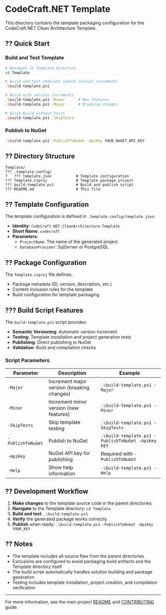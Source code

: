 # CodeCraft.NET Template

This directory contains the template packaging configuration for the CodeCraft.NET Clean Architecture Template.

## ?? Quick Start

### Build and Test Template

```bash
# Navigate to Template directory
cd Template

# Build and test template (patch version increment)
.\build-template.ps1

# Build with version increments
.\build-template.ps1 -Minor      # New features
.\build-template.ps1 -Major      # Breaking changes

# Quick build without tests
.\build-template.ps1 -SkipTests
```

### Publish to NuGet

```bash
.\build-template.ps1 -PublishToNuGet -ApiKey YOUR_NUGET_API_KEY
```

## ?? Directory Structure

```
Template/
??? .template.config/
?   ??? template.json           # Template configuration
??? Template.csproj             # Template package project
??? build-template.ps1          # Build and publish script
??? README.md                   # This file
```

## ?? Template Configuration

The template configuration is defined in `.template.config/template.json`:

- **Identity**: `CodeCraft.NET.CleanArchitecture.Template`
- **Short Name**: `codecraft`
- **Parameters**:
  - `ProjectName`: The name of the generated project
  - `DatabaseProvider`: SqlServer or PostgreSQL

## ?? Package Configuration

The `Template.csproj` file defines:

- Package metadata (ID, version, description, etc.)
- Content inclusion rules for the template
- Build configuration for template packaging

## ??? Build Script Features

The `build-template.ps1` script provides:

- **Semantic Versioning**: Automatic version increment
- **Testing**: Template installation and project generation tests
- **Publishing**: Direct publishing to NuGet
- **Validation**: Build and compilation checks

### Script Parameters

| Parameter | Description | Example |
|-----------|-------------|---------|
| `-Major` | Increment major version (breaking changes) | `.\build-template.ps1 -Major` |
| `-Minor` | Increment minor version (new features) | `.\build-template.ps1 -Minor` |
| `-SkipTests` | Skip template testing | `.\build-template.ps1 -SkipTests` |
| `-PublishToNuGet` | Publish to NuGet | `.\build-template.ps1 -PublishToNuGet -ApiKey KEY` |
| `-ApiKey` | NuGet API key for publishing | Required with `-PublishToNuGet` |
| `-Help` | Show help information | `.\build-template.ps1 -Help` |

## ?? Development Workflow

1. **Make changes** to the template source code in the parent directories
2. **Navigate** to the Template directory: `cd Template`
3. **Build and test**: `.\build-template.ps1`
4. **Verify** the generated package works correctly
5. **Publish** when ready: `.\build-template.ps1 -PublishToNuGet -ApiKey YOUR_KEY`

## ?? Notes

- The template includes all source files from the parent directories
- Exclusions are configured to avoid packaging build artifacts and the Template directory itself
- The build script automatically handles solution building and package generation
- Testing includes template installation, project creation, and compilation verification

---

For more information, see the main project [README](../README.md) and [CONTRIBUTING](../CONTRIBUTING.md) guide.